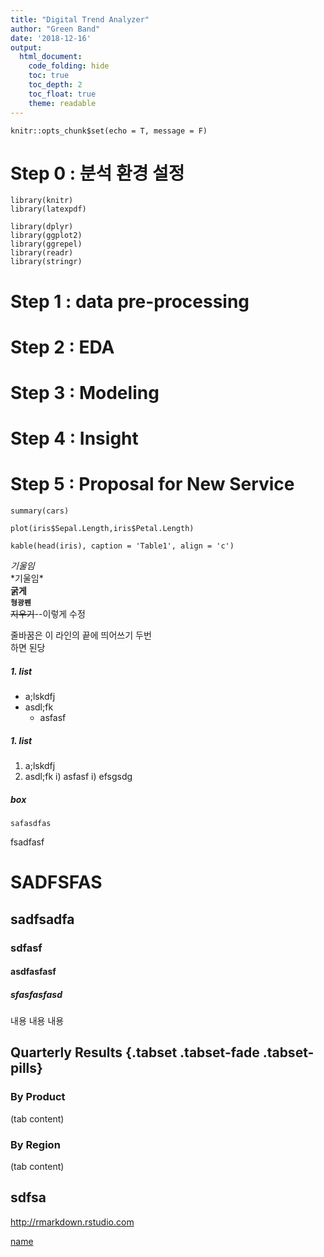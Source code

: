 ```yaml
---
title: "Digital Trend Analyzer"
author: "Green Band"
date: '2018-12-16'
output:
  html_document:
    code_folding: hide
    toc: true
    toc_depth: 2
    toc_float: true
    theme: readable
---
```


```{r setup, include=FALSE}
knitr::opts_chunk$set(echo = T, message = F)
```



# Step 0 : 분석 환경 설정
```{r, echo = F}
library(knitr)
library(latexpdf)
```

```{r}
library(dplyr)
library(ggplot2)
library(ggrepel)
library(readr)
library(stringr)
```

# Step 1 : data pre-processing

# Step 2 : EDA

# Step 3 : Modeling

# Step 4 : Insight

# Step 5 : Proposal for New Service







```{r}
summary(cars)
```

```{r, fig.cap = "Image1"}
plot(iris$Sepal.Length,iris$Petal.Length)
```

```{r, results = 'asis'}
kable(head(iris), caption = 'Table1', align = 'c')
```


*기울임*  
\*기울임*    
**굵게**  
**`형광펜`**  
~~지우기~~--이렇게 수정 


줄바꿈은 이 라인의 끝에 띄어쓰기 두번  
하면 된당 

##### 1. list
  + a;lskdfj
  + asdl;fk
      - asfasf
        
##### 1. list
  1. a;lskdfj
  2. asdl;fk
      i) asfasf
      i) efsgsdg
        
##### box
    safasdfas  

fsadfasf
        
        

# SADFSFAS
## sadfsadfa
### sdfasf
#### asdfasfasf
##### sfasfasfasd

내용 내용 내용 

## Quarterly Results {.tabset .tabset-fade .tabset-pills}

### By Product

(tab content)

### By Region

(tab content)

## sdfsa
<http://rmarkdown.rstudio.com>

[name](http://rmarkdown.rstudio.com)
